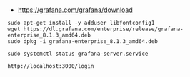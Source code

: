 ###

- https://grafana.com/grafana/download

```
sudo apt-get install -y adduser libfontconfig1
wget https://dl.grafana.com/enterprise/release/grafana-enterprise_8.1.3_amd64.deb
sudo dpkg -i grafana-enterprise_8.1.3_amd64.deb

sudo systemctl status grafana-server.service

http://localhost:3000/login
```
